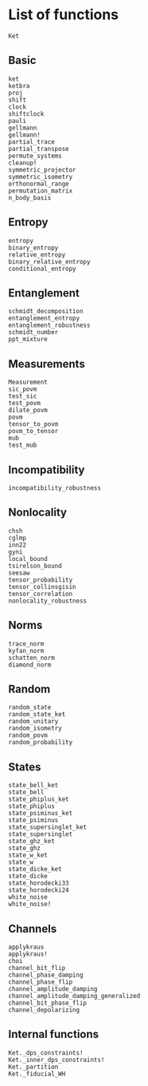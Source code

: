 # List of functions

```@docs
Ket
```

## Basic

```@docs
ket
ketbra
proj
shift
clock
shiftclock
pauli
gellmann
gellmann!
partial_trace
partial_transpose
permute_systems
cleanup!
symmetric_projector
symmetric_isometry
orthonormal_range
permutation_matrix
n_body_basis
```

## Entropy

```@docs
entropy
binary_entropy
relative_entropy
binary_relative_entropy
conditional_entropy
```

## Entanglement

```@docs
schmidt_decomposition
entanglement_entropy
entanglement_robustness
schmidt_number
ppt_mixture
```

## Measurements

```@docs
Measurement
sic_povm
test_sic
test_povm
dilate_povm
povm
tensor_to_povm
povm_to_tensor
mub
test_mub
```

## Incompatibility

```@docs
incompatibility_robustness
```

## Nonlocality

```@docs
chsh
cglmp
inn22
gyni
local_bound
tsirelson_bound
seesaw
tensor_probability
tensor_collinsgisin
tensor_correlation
nonlocality_robustness
```

## Norms

```@docs
trace_norm
kyfan_norm
schatten_norm
diamond_norm
```

## Random

```@docs
random_state
random_state_ket
random_unitary
random_isometry
random_povm
random_probability
```

## States

```@docs
state_bell_ket
state_bell
state_phiplus_ket
state_phiplus
state_psiminus_ket
state_psiminus
state_supersinglet_ket
state_supersinglet
state_ghz_ket
state_ghz
state_w_ket
state_w
state_dicke_ket
state_dicke
state_horodecki33
state_horodecki24
white_noise
white_noise!
```

## Channels

```@docs
applykraus
applykraus!
choi
channel_bit_flip
channel_phase_damping
channel_phase_flip
channel_amplitude_damping
channel_amplitude_damping_generalized
channel_bit_phase_flip
channel_depolarizing
```

## Internal functions

```@docs
Ket._dps_constraints!
Ket._inner_dps_constraints!
Ket._partition
Ket._fiducial_WH
```
